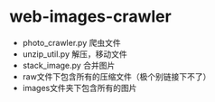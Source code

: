 # web-images-crawler

* photo_crawler.py 爬虫文件
* unzip_util.py 解压，移动文件
* stack_image.py 合并图片
* raw文件下包含所有的压缩文件（极个别链接下不了）
* images文件夹下包含所有的图片
